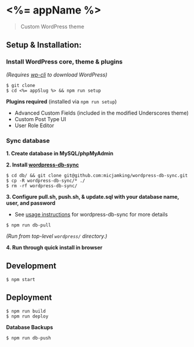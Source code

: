 # <%= appName %>
> Custom WordPress theme

## Setup & Installation:

### Install WordPress core, theme & plugins
_(Requires [wp-cli](http://wp-cli.org/) to download WordPress)_
```
$ git clone
$ cd <%= appSlug %> && npm run setup
```

**Plugins required** (installed via `npm run setup`)
- Advanced Custom Fields (included in the modified Underscores theme)
- Custom Post Type UI
- User Role Editor

### Sync database

**1. Create database in MySQL/phpMyAdmin**

**2. Install [wordpress-db-sync](https://github.com/micjamking/wordpress-db-sync)**
```
$ cd db/ && git clone git@github.com:micjamking/wordpress-db-sync.git
$ cp -R wordpress-db-sync/* ./
$ rm -rf wordpress-db-sync/
```
**3. Configure pull.sh, push.sh, & update.sql with your database name, user, and password**
- See [usage instructions](https://github.com/micjamking/wordpress-db-sync#usage) for wordpress-db-sync for more details

```
$ npm run db-pull
```
_(Run from top-level `wordpress/` directory.)_

**4. Run through quick install in browser**


## Development
```
$ npm start
```

## Deployment
```
$ npm run build
$ npm run deploy
```

**Database Backups**
```
$ npm run db-push
```
